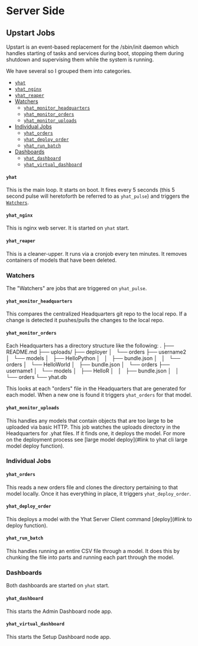 # Server Side

## Upstart Jobs

Upstart is an event-based replacement for the /sbin/init daemon which handles starting of tasks and services during boot, stopping them during shutdown and supervising them while the system is running.

We have several so I grouped them into categories.


- [`yhat`](#yhat)
- [`yhat_nginx`](#yhat_nginx)
- [`yhat_reaper`](#yhat_reaper)
- [Watchers](#watchers)
    - [`yhat_monitor_headquarters`](#yhat_monitor_headquarters)
    - [`yhat_monitor_orders`](#yhat_monitor_orders)
    - [`yhat_monitor_uploads`](#yhat_monitor_uploads)
- [Individual Jobs](#individual-jobs)
    - [`yhat_orders`](#yhat_orders)
    - [`yhat_deploy_order`](#yhat_deploy_order)
    - [`yhat_run_batch`](#yhat_run_batch)
- [Dashboards](#dashboards)
    - [`yhat_dashboard`](#yhat_dashboard)
    - [`yhat_virtual_dashboard`](#yhat_virtual_dashboard)


#### `yhat`

This is the main loop. It starts on boot. It fires every 5 seconds (this 5 second pulse will heretoforth be referred to as `yhat_pulse`) and triggers the [`Watchers`](#watchers).

#### `yhat_nginx`

This is nginx web server. It is started on `yhat` start.

#### `yhat_reaper`

This is a cleaner-upper. It runs via a cronjob every ten minutes. It removes containers of models that have been deleted.

### Watchers

The "Watchers" are jobs that are triggered on `yhat_pulse`.

#### `yhat_monitor_headquarters`
This compares the centralized Headquarters git repo to the local repo. If a change is detected it pushes/pulls the changes to the local repo.

#### `yhat_monitor_orders`
Each Headquarters has a directory structure like the following:
.
├── README.md
├── uploads/
├── deployer
│   └── orders
├── username2
│   └── models
│       ├── HelloPython
│       │   ├── bundle.json
│       │   └── orders
│       └── HelloWorld
│           ├── bundle.json
│           └── orders
├── username1
│   └── models
│       ├── HelloR
│       │   ├── bundle.json
│       │   └── orders
└── yhat.db

This looks at each "orders" file in the Headquarters that are generated for each model. When a new one is found it triggers `yhat_orders` for that model.

#### `yhat_monitor_uploads`
This handles any models that contain objects that are too large to be uploaded via basic HTTP. This job watches the uploads directory in the Headquarters for .yhat files. If it finds one, it deploys the model. For more on the deployment process see [large model deploy](#link to yhat cli large model deploy function).

### Individual Jobs

#### `yhat_orders`
This reads a new orders file and clones the directory pertaining to that model locally. Once it has everything in place, it triggers `yhat_deploy_order`.

#### `yhat_deploy_order`
This deploys a model with the Yhat Server Client command [deploy](#link to deploy function).

#### `yhat_run_batch`
This handles running an entire CSV file through a model. It does this by chunking the file into parts and running each part through the model.

### Dashboards
Both dashboards are started on `yhat` start.

#### `yhat_dashboard`
This starts the Admin Dashboard node app.

#### `yhat_virtual_dashboard`
This starts the Setup Dashboard node app.